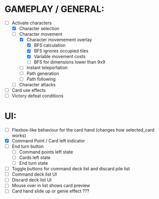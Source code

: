 # GAMEPLAY / GENERAL:
- [ ] Activate characters
    - [X] Character selection
    - [ ] Character movement
        - [X] Character movemement overlay
            - [X] BFS calculation
            - [X] BFS ignores occupied tiles
            - [X] Variable movement costs
            - [ ] BFS for dimensions lower than 9x9
        - [ ] Instant teleportation
        - [ ] Path generation
        - [ ] Path following
    - [ ] Character attacks
- [ ] Card use effects
- [ ] Victory defeat conditions

# UI:
- [ ] Flexbox-like behaviour for the card hand (changes how selected_card works)
- [X] Command Point / Card left indicator
- [ ] End turn button
    - [ ] Command points left state
    - [ ] Cards left state
    - [ ] End turn state
- [ ] Toggle buttons for command deck list and discard pile list
- [ ] Command deck list UI
- [ ] Discard deck list UI
- [ ] Mouse over in list shows card preview
- [ ] Card hand slide up or genie effect ???